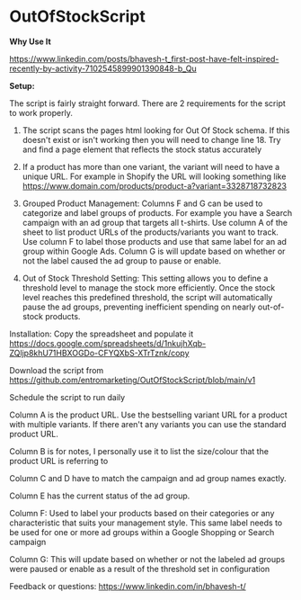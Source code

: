 # OutOfStockScript

**Why Use It**

https://www.linkedin.com/posts/bhavesh-t_first-post-have-felt-inspired-recently-by-activity-7102545899901390848-b_Qu


**Setup:**

The script is fairly straight forward. There are 2 requirements for the script to work properly.

1. The script scans the pages html looking for Out Of Stock schema. If this doesn't exist or isn't working then you will need to change line 18. Try and find a page element that reflects the stock status accurately

2. If a product has more than one variant, the variant will need to have a unique URL. For example in Shopify the URL will looking something like https://www.domain.com/products/product-a?variant=3328718732823

4. Grouped Product Management: Columns F and G can be used to categorize and label groups of products. For example you have a Search campaign with an ad group that targets all t-shirts. Use column A of the sheet to list product URLs of the products/variants you want to track. Use column F to label those products and use that same label for an ad group within Google Ads. Column G is will update based on whether or not the label caused the ad group to pause or enable.

5. Out of Stock Threshold Setting: This setting allows you to define a threshold level to manage the stock more efficiently. Once the stock level reaches this predefined threshold, the script will automatically pause the ad groups, preventing inefficient spending on nearly out-of-stock products.

Installation: Copy the spreadsheet and populate it https://docs.google.com/spreadsheets/d/1nkujhXqb-ZQljp8khU71HBXOGDo-CFYQXbS-XTrTznk/copy 

Download the script from https://github.com/entromarketing/OutOfStockScript/blob/main/v1

Schedule the script to run daily

Column A is the product URL. Use the bestselling variant URL for a product with multiple variants. If there aren't any variants you can use the standard product URL.

Column B is for notes, I personally use it to list the size/colour that the product URL is referring to

Column C and D have to match the campaign and ad group names exactly. 

Column E has the current status of the ad group. 

Column F: Used to label your products based on their categories or any characteristic that suits your management style. This same label needs to be used for one or more ad groups within a Google Shopping or Search campaign

Column G: This will update based on whether or not the labeled ad groups were paused or enable as a result of the threshold set in configuration

Feedback or questions: https://www.linkedin.com/in/bhavesh-t/
